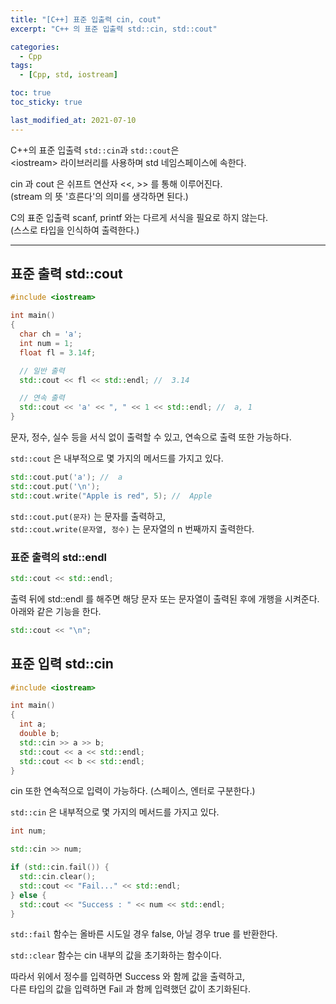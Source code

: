 ```yaml
---
title: "[C++] 표준 입출력 cin, cout"
excerpt: "C++ 의 표준 입출력 std::cin, std::cout"

categories:
  - Cpp
tags:
  - [Cpp, std, iostream]

toc: true
toc_sticky: true

last_modified_at: 2021-07-10
---
```


C++의 표준 입출력 `std::cin`과 `std::cout`은   
\<iostream> 라이브러리를 사용하며 std 네임스페이스에 속한다.

cin 과 cout 은 쉬프트 연산자 <<, >> 를 통해 이루어진다.   
(stream 의 뜻 '흐른다'의 의미를 생각하면 된다.)

C의 표준 입출력 scanf, printf 와는 다르게 서식을 필요로 하지 않는다.   
(스스로 타입을 인식하여 출력한다.)

___

## 표준 출력 std::cout

```cpp
#include <iostream>

int main()
{
  char ch = 'a';
  int num = 1;
  float fl = 3.14f;

  // 일반 출력
  std::cout << fl << std::endl; //  3.14

  // 연속 출력
  std::cout << 'a' << ", " << 1 << std::endl; //  a, 1
}
```

문자, 정수, 실수 등을 서식 없이 출력할 수 있고, 연속으로 출력 또한 가능하다.

`std::cout` 은 내부적으로 몇 가지의 메서드를 가지고 있다.

```cpp
std::cout.put('a'); //  a
std::cout.put('\n');
std::cout.write("Apple is red", 5); //  Apple
```

`std::cout.put(문자)` 는 문자를 출력하고,   
`std::cout.write(문자열, 정수)` 는 문자열의 n 번째까지 출력한다.

### 표준 출력의 std::endl

```cpp
std::cout << std::endl;
```

출력 뒤에 std::endl 를 해주면 해당 문자 또는 문자열이 출력된 후에 개행을 시켜준다. 아래와 같은 기능을 한다.

```cpp
std::cout << "\n";
```

## 표준 입력 std::cin

```cpp
#include <iostream>

int main()
{
  int a;
  double b;
  std::cin >> a >> b;
  std::cout << a << std::endl;
  std::cout << b << std::endl;
}
```

cin 또한 연속적으로 입력이 가능하다. (스페이스, 엔터로 구분한다.)

`std::cin` 은 내부적으로 몇 가지의 메서드를 가지고 있다.

```cpp
int num;

std::cin >> num;

if (std::cin.fail()) {
  std::cin.clear();
  std::cout << "Fail..." << std::endl;
} else {
  std::cout << "Success : " << num << std::endl;
}
```

`std::fail` 함수는 올바른 시도일 경우 false, 아닐 경우 true 를 반환한다.

`std::clear` 함수는 cin 내부의 값을 초기화하는 함수이다.

따라서 위에서 정수를 입력하면 Success 와 함께 값을 출력하고,   
다른 타입의 값을 입력하면 Fail 과 함께 입력했던 값이 초기화된다.